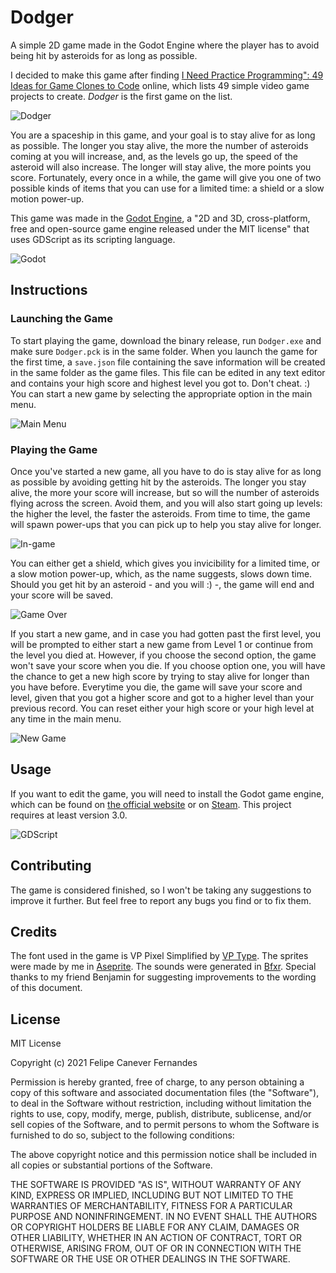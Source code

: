 # Dodger

A simple 2D game made in the Godot Engine where the player has to avoid being hit by asteroids for as long as possible.

I decided to make this game after finding [I Need Practice Programming": 49 Ideas for Game Clones to Code](https://inventwithpython.com/blog/2012/02/20/i-need-practice-programming-49-ideas-for-game-clones-to-code/) online, which lists 49 simple video game projects to create. *Dodger* is the first game on the list.

![Dodger](https://i.imgur.com/lGzTklj.png)

You are a spaceship in this game, and your goal is to stay alive for as long as possible. The longer you stay alive, the more the number of asteroids coming at you will increase, and, as the levels go up, the speed of the asteroid will also increase. The longer will stay alive, the more points you score. Fortunately, every once in a while, the game will give you one of two possible kinds of items that you can use for a limited time: a shield or a slow motion power-up.

This game was made in the [Godot Engine](https://godotengine.org/), a "2D and 3D, cross-platform, free and open-source game engine released under the MIT license" that uses GDScript as its scripting language.

![Godot](https://i.imgur.com/PhBqFv8.png)

## Instructions

### Launching the Game

To start playing the game, download the binary release, run ```Dodger.exe``` and make sure ```Dodger.pck``` is in the same folder. When you launch the game for the first time, a ```save.json``` file containing the save information will be created in the same folder as the game files. This file can be edited in any text editor and contains your high score and highest level you got to. Don't cheat. :) You can start a new game by selecting the appropriate option in the main menu.


![Main Menu](https://i.imgur.com/N7N2nJj.png)

### Playing the Game

Once you've started a new game, all you have to do is stay alive for as long as possible by avoiding getting hit by the asteroids. The longer you stay alive, the more your score will increase, but so will the number of asteroids flying across the screen. Avoid them, and you will also start going up levels: the higher the level, the faster the asteroids. From time to time, the game will spawn power-ups that you can pick up to help you stay alive for longer.

![In-game](https://i.imgur.com/Fyakgsb.png)

You can either get a shield, which gives you invicibility for a limited time, or a slow motion power-up, which, as the name suggests, slows down time. Should you get hit by an asteroid - and you will :) -, the game will end and your score will be saved.

![Game Over](https://i.imgur.com/U3jEcrG.png)

If you start a new game, and in case you had gotten past the first level, you will be prompted to either start a new game from Level 1 or continue from the level you died at. However, if you choose the second option, the game won't save your score when you die. If you choose option one, you will have the chance to get a new high score by trying to stay alive for longer than you have before. Everytime you die, the game will save your score and level, given that you got a higher score and got to a higher level than your previous record. You can reset either your high score or your high level at any time in the main menu.

![New Game](https://i.imgur.com/kN8nMBc.png)

## Usage

If you want to edit the game, you will need to install the Godot game engine, which can be found on [the official website](https://godotengine.org/download) or on [Steam](https://store.steampowered.com/app/404790/Godot_Engine/). This project requires at least version 3.0.

![GDScript](https://i.imgur.com/upPkXPp.png)

## Contributing

The game is considered finished, so I won't be taking any suggestions to improve it further. But feel free to report any bugs you find or to fix them.

## Credits

The font used in the game is VP Pixel Simplified by [VP Type](https://www.myfonts.com/foundry/Val_Kalinic/). The sprites were made by me in [Aseprite](https://github.com/aseprite/aseprite). The sounds were generated in [Bfxr](https://www.bfxr.net/). Special thanks to my friend Benjamin for suggesting improvements to the wording of this document.

## License

MIT License

Copyright (c) 2021 Felipe Canever Fernandes

Permission is hereby granted, free of charge, to any person obtaining a copy
of this software and associated documentation files (the "Software"), to deal
in the Software without restriction, including without limitation the rights
to use, copy, modify, merge, publish, distribute, sublicense, and/or sell
copies of the Software, and to permit persons to whom the Software is
furnished to do so, subject to the following conditions:

The above copyright notice and this permission notice shall be included in all
copies or substantial portions of the Software.

THE SOFTWARE IS PROVIDED "AS IS", WITHOUT WARRANTY OF ANY KIND, EXPRESS OR
IMPLIED, INCLUDING BUT NOT LIMITED TO THE WARRANTIES OF MERCHANTABILITY,
FITNESS FOR A PARTICULAR PURPOSE AND NONINFRINGEMENT. IN NO EVENT SHALL THE
AUTHORS OR COPYRIGHT HOLDERS BE LIABLE FOR ANY CLAIM, DAMAGES OR OTHER
LIABILITY, WHETHER IN AN ACTION OF CONTRACT, TORT OR OTHERWISE, ARISING FROM,
OUT OF OR IN CONNECTION WITH THE SOFTWARE OR THE USE OR OTHER DEALINGS IN THE
SOFTWARE.
